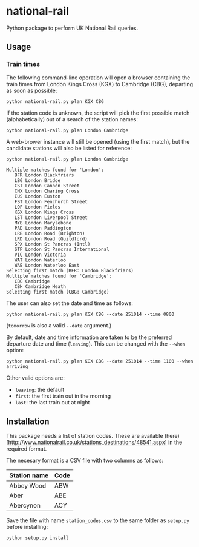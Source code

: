 # national-rail

Python package to perform UK National Rail queries.

## Usage

### Train times

The following command-line operation will open a browser containing the train
times from London Kings Cross (KGX) to Cambridge (CBG), departing as soon as
possible:

```
python national-rail.py plan KGX CBG
```

If the station code is unknown, the script will pick the first possible match
(alphabetically) out of a search of the station names:

```
python national-rail.py plan London Cambridge
```

A web-brower instance will still be opened (using the first match), but the
candidate stations will also be listed for reference:

```
python national-rail.py plan London Cambridge

Multiple matches found for 'London':
   BFR London Blackfriars
   LBG London Bridge
   CST London Cannon Street
   CHX London Charing Cross
   EUS London Euston
   FST London Fenchurch Street
   LOF London Fields
   KGX London Kings Cross
   LST London Liverpool Street
   MYB London Marylebone
   PAD London Paddington
   LRB London Road (Brighton)
   LRD London Road (Guildford)
   SPX London St Pancras (Intl)
   STP London St Pancras International
   VIC London Victoria
   WAT London Waterloo
   WAE London Waterloo East
Selecting first match (BFR: London Blackfriars)
Multiple matches found for 'Cambridge':
   CBG Cambridge
   CBH Cambridge Heath
Selecting first match (CBG: Cambridge)
```

The user can also set the date and time as follows:

```
python national-rail.py plan KGX CBG --date 251014 --time 0800
```

(`tomorrow` is also a valid `--date` argument.)

By default, date and time information are taken to be the preferred departure
date and time (`leaving`). This can be changed with the `--when` option:

```
python national-rail.py plan KGX CBG --date 251014 --time 1100 --when arriving
```

Other valid options are:

* `leaving`: the default
* `first`: the first train out in the morning
* `last`: the last train out at night

## Installation

This package needs a list of station codes. These are available
(here)[http://www.nationalrail.co.uk/stations_destinations/48541.aspx] in the
required format.

The necesary format is a CSV file with two columns as follows:

Station name |Code
-------------|-----
Abbey Wood   |ABW
Aber         |ABE
Abercynon    |ACY

Save the file with name `station_codes.csv` to the same folder as `setup.py`
before installing:

```
python setup.py install
```
